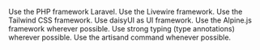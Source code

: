 Use the PHP framework Laravel.
Use the Livewire framework.
Use the Tailwind CSS framework.
Use daisyUI as UI framework.
Use the Alpine.js framework wherever possible.
Use strong typing (type annotations) wherever possible.
Use the artisand command whenever possible.
